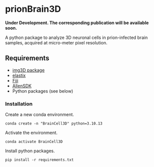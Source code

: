 # prionBrain3D

**Under Development. The corresponding publication will be available soon.**

A python package to analyze 3D neuronal cells in prion-infected brain samples, acquired at micro-meter pixel resolution.


## Requirements

* [img3D package](https://github.com/aecon/img3D)
* [elastix](https://elastix.lumc.nl)
* [Fiji](https://fiji.sc)
* [AllenSDK](https://allensdk.readthedocs.io/en/latest)
* Python packages (see below)


### Installation

Create a new conda environment.
```
conda create -n "BrainCell3D" python=3.10.13
```

Activate the environment.
```
conda activate BrainCell3D
```

Install python packages.
```
pip install -r requirements.txt
```

<!---
I installed:
    conda install scikit-learn scikit-image pyparsing six pyyaml statsmodels
-->

